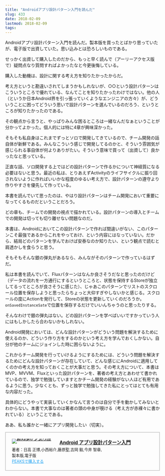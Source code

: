 ```yaml
---
title: "Androidアプリ設計パターン入門を読んだ"
slug: 433
date: 2018-02-09
lastmod: 2018-02-09
tags: 
---
```


Androidアプリ設計パターン入門を読んだ。製本版を買ったとばかり思っていたが、電子版で出資していた。思い込みとは恐ろしいものである。

せっかく出資して購入したのだから、もっと早く読んで（アーリーアクセス版で）疑問点なり質問すればよかったなと今更後悔している。

購入した動機は、設計に関する考え方を知りたかったからだ。

考え方というと勘違いされてしまうかもしれないが、○○という設計パターンはこういうところで優れている、なんてことを知りたかったわけではない。他の人（というか日本Android界を引っ張っていくようなエンジニアの方々）が、どういうことに困ってどういう思いで設計パターンを選んでいるのだろう、というところが知りたかったのである。

その観点から言うと、やっぱりみんな困るところは一緒なんだなぁということが分かってよかった。個人的には特に4章が興味深かった。

そもそも私自身はこれまでずっとソロで開発してきているので、チーム開発の話自体が新鮮である。みんなこういう感じで開発してるのかと、そういう雰囲気が感じられる事自体が何よりありがたい。そういう意味で買って（出資して）良かったなと思っている。

正直な話、ソロ開発する上ではどの設計パターンで作るかについて神経質になる必要はないと思う。最近の私は、とりあえずActivityのライフサイクルに振り回されないように作ればいいかな程度のゆるい考え方で、設計パターンの遵守より作りやすさを優先して作っている。

本書を読んでいて思ったのは、やはり設計パターンはチーム開発において重要になってくるものだということだろう。

どの章も、チームでの開発の視点で描かれている。設計パターンの導入とチームでの開発は切っても切り離せない問題なのだ。

本書は、Androidにおいてこの設計パターンで作れば間違いがない、このパターンこそ最強であるからこれをやっておけ、という内容にはなっていない。だから、結局どのパターンを学んでおけば安泰なのか知りたい、という観点で読むと肩透かしを食らうと思う。

そもそもそんな銀の弾丸があるなら、みんながそのパターンで作っているはずだ。

私は本書を読んでいて、Fluxパターンはなんか良さそうだなと思ったのだけど（データの流れを一方通行にするというところと、状態を保持するStoreが独立してるってところが良さそうに感じた）、じゃあこのパターンでリストのスクロール位置を保存しようと思ったらちょっと大仰すぎやしないかと感じる。スクロールの度にActionを発行して、Storeの状態を更新していくのだろうか。`onSavedInstanceSate`で位置を保存するだけでいいんちゃうのと思ったりする。

そんなわけで銀の弾丸はない。どの設計パターンを学べばいいですかっていう人にはもしかしたら合わないかもしれない。

Android開発においては、どんな設計パターンがどういう問題を解決するために使えるのか、どういう作り方をするのかという考え方を学んでおくしかない。自分が他のチームにジョインした時に困らないように。

これからチーム開発を行っていけるようにするためには、どういう問題を解決するためにどんな設計パターンが存在していて、どんな感じにAndroidに適用してくのかの考え方を知っておくことが大事だと思う。その考え方について、本書はMVP、MVVM、Fluxといった設計パターンを、著者の考え方とあわせて書かれているので、独学で勉強していますとかチーム開発の経験がない人ほど有用であるように思う。少なくとも、ずっと独学で勉強してきた私にとってはとても有用な内容だった。

具体的にどうやって実装していくかなんて言うのは自分で手を動かしてみないとわからない。本書で大事なのは著者の頭の中身が覗ける（考え方が赤裸々に書かれている）ということである。

ああ、私も誰かと一緒にアプリ開発したい（切実）。

<div class="peaks_widget" style="overflow:hidden; padding:20px; border:2px solid #ccc;">
<div class="peaks_widget__image" style="float:left; margin-right:15px; line-height:0;"><a target="_blank" id="purchase" href="https://peaks.cc/gen0083/architecture_patterns"><img alt="Android アプリ設計パターン入門" style="border:none; max-width:140px;" src="https://s3-ap-northeast-1.amazonaws.com/peaks-images/project003_cover.jpg"></a></div>
<div class="peaks_widget__info">
<p style="margin:0 0 3px 0; font-size:110%; font-weight:bold;"><a target="_blank" id="purchase" href="http://peaks.cc/gen0083/architecture_patterns">Android アプリ設計パターン入門</a>

<ul style="margin:0; padding:0;">
<li style="font-size:90%; list-style:none;"><span>著者：</span><span>日高 正博,</span><span>小西裕介,</span><span>藤原聖,</span><span>吉岡 毅,</span><span>今井 智章,</span></li>
<li style="font-size:90%; list-style:none;">製本版,電子版</li>
<li style="font-size:90%; list-style:none;"><a target="_blank" id="purchase" style="text-decoration:underline; color:#1DA1F2;" href="http://peaks.cc/gen0083/architecture_patterns">PEAKSで購入する</a></li>
</ul>
</div>
</div>

  